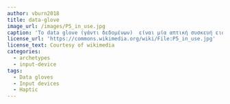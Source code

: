 ```yaml
---
author: vburn2018
title: data-glove
image_url: /images/P5_in_use.jpg
caption: 'Το data glove (γάντι δεδομένων)  είναι μία απτική συσκευή εισόδου. Με ενσωματωμένους αισθητήρες, ανιχνεύεται η θέση των δακτύλων του χρήστη. Οι εντολές προς το συνδεδεμένο λογισμικό, δίνονται με «χειρονομίες» όπως, κλειστή γροθιά, ανοικτή  παλάμη, δείξιμο με τον δείκτη του χεριού κλπ. Σε συνδυασμό με συσκευή ανίχνευσης της κίνησης του χεριού (hand-tracker), γίνεται εφικτή η αναγνώριση του περισσότερων καταστάσεων-χειρονομιών που κάνουν τη διάδραση πιο φυσική, όπως ο προσανατολισμός του χεριού, η θέση του στο χώρο κλπ. Ο χρήστης θα πρέπει αρχικά να εκπαιδευτεί ως προς τις χειρονομίες που αναγνωρίζονται αυτόματα ως εντολές από το σύστημα ή να δημιουργήσει δικές του. Το data glove  καθιστά εφικτή την ανάπτυξη εξειδικευμένων εφαρμογών όπως η αναγνώριση νοηματικής γλώσσας και η εκτέλεση και διεύθυνση μουσικών έργων.'
license_url: 'https://commons.wikimedia.org/wiki/File:P5_in_use.jpg'
license_text: Courtesy of wikimedia
categories:
  - archetypes
  - input-device
tags:
  - Data gloves
  - Input devices
  - Haptic
---
```

